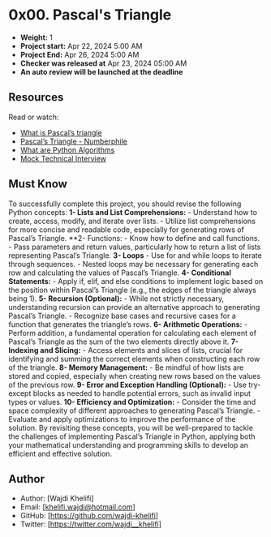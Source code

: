 # 0x00. Pascal's Triangle

- **Weight:** 1
- **Project start:** Apr 22, 2024 5:00 AM
- **Project End:** Apr 26, 2024 5:00 AM
- **Checker was released at** Apr 23, 2024 05:00 AM
- **An auto review will be launched at the deadline**

## Resources
Read or watch:

- [What is Pascal’s triangle](https://www.cuemath.com/algebra/pascals-triangle/)
- [Pascal’s Triangle - Numberphile](https://www.youtube.com/watch?v=0iMtlus-afo)
- [What are Python Algorithms](https://builtin.com/data-science/python-algorithms)
- [Mock Technical Interview](https://www.youtube.com/watch?v=1qw5ITr3k9E)

## Must Know
To successfully complete this project, you should revise the following Python concepts:
**1- Lists and List Comprehensions:**
	- Understand how to create, access, modify, and iterate over lists.
	- Utilize list comprehensions for more concise and readable code, especially for generating rows of Pascal’s Triangle.
**2- Functions:
	- Know how to define and call functions.
	- Pass parameters and return values, particularly how to return a list of lists representing Pascal’s Triangle.
**3- Loops**
	- Use for and while loops to iterate through sequences.
	- Nested loops may be necessary for generating each row and calculating the values of Pascal’s Triangle.
**4- Conditional Statements:**
	- Apply if, elif, and else conditions to implement logic based on the position within Pascal’s Triangle (e.g., the edges of the triangle always being 1).
**5- Recursion (Optional):**
	- While not strictly necessary, understanding recursion can provide an alternative approach to generating Pascal’s Triangle.
	- Recognize base cases and recursive cases for a function that generates the triangle’s rows.
**6- Arithmetic Operations:**
	- Perform addition, a fundamental operation for calculating each element of Pascal’s Triangle as the sum of the two elements directly above it.
**7- Indexing and Slicing:**
	- Access elements and slices of lists, crucial for identifying and summing the correct elements when constructing each row of the triangle.
**8- Memory Management:**
	- Be mindful of how lists are stored and copied, especially when creating new rows based on the values of the previous row.
**9- Error and Exception Handling (Optional):**
	- Use try-except blocks as needed to handle potential errors, such as invalid input types or values.
**10- Efficiency and Optimization:**
	- Consider the time and space complexity of different approaches to generating Pascal’s Triangle.
	- Evaluate and apply optimizations to improve the performance of the solution.
By revisiting these concepts, you will be well-prepared to tackle the challenges of implementing Pascal’s Triangle in Python, applying both your mathematical understanding and programming skills to develop an efficient and effective solution.

## Author
- Author: [Wajdi Khelifi]
- Email: [khelifi.wajdi@hotmail.com]
- GitHub: [https://github.com/wajdi-khelifi]
- Twitter: [https://twitter.com/wajdi__khelifi]
